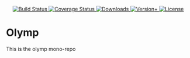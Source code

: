 <p align="center">
  <a href="https://circleci.com/gh/olymp/olymp">
    <img src="https://img.shields.io/circleci/project/olymp/olymp.svg" alt="Build Status">
  </a>
  <a href="https://codecov.io/github/olymp/olymp">
    <img src="https://img.shields.io/codecov/c/github/olymp/olymp.svg" alt="Coverage Status">
  </a>
  <a href="https://www.npmjs.com/package/olymp">
    <img src="https://img.shields.io/npm/dm/olymp.svg" alt="Downloads">
  </a>
  <a href="https://www.npmjs.com/package/vue">
    <img src="https://img.shields.io/npm/v/olymp.svg" alt="Version">+
  </a>
  <a href="https://www.npmjs.com/package/vue">
    <img src="https://img.shields.io/npm/l/olymp.svg" alt="License">
  </a>
</p>

# Olymp

This is the olymp mono-repo
